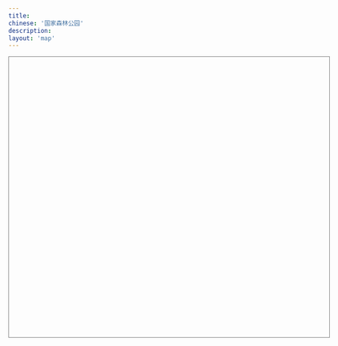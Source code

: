 ```yaml
---
title:
chinese: '国家森林公园'
description:
layout: 'map'
---
```

<script type="text/javascript" src="http://api.map.baidu.com/api?v=1.3"></script>
<div style="width:640px;height:560px;border:1px solid gray" id="container"></div>
<script type="text/javascript">
var map = new BMap.Map("container");
//map.centerAndZoom(new BMap.Point(116.404, 39.915), 7);
map.addControl(new BMap.NavigationControl());
map.addControl(new BMap.MapTypeControl({mapTypes: [BMAP_NORMAL_MAP,BMAP_HYBRID_MAP]}));
/*
// 创建地址解析器实例
var myGeo = new BMap.Geocoder();
// 将地址解析结果显示在地图上,并调整地图视野
parks=["上方山国家森林公园", "蟒山国家森林公园", "云蒙山国家森林公园", "小龙门国家森林公园", "鹫峰国家森林公园", "大兴古桑国家森林公园", "大杨山国家森林公园", "霞云岭国家森林公园", "黄松峪国家森林公园", "北宫国家森林公园", "八达岭国家森林公园", "崎峰山国家森林公园", "天门山国家森林公园", "喇叭沟门国家森林公园", "九龙山国家森林公园", "海滨国家森林公园", "塞罕坝国家森林公园", "磬棰峰国家森林公园", "翔云岛国家森林公园", "石佛国家森林公园", "清东陵国家森林公园", "辽河源国家森林公园", "山海关国家森林公园", "五岳寨国家森林公园", "白草洼国家森林公园", "天生桥国家森林公园", "黄羊山国家森林公园", "茅荆坝国家森林公园", "响堂山国家森林公园", "野三坡国家森林公园", "六里坪国家森林公园", "古北岳国家森林公园", "白石山国家森林公园", "武安国家森林公园", "易州国家森林公园", "前南峪国家森林公园", "驼梁山国家森林公园", "木兰围场国家森林公园", "蝎子沟国家森林公园", "仙台山国家森林公园", "丰宁国家森林公园", "黑龙山国家森林公园", "五台山国家森林公园", "天龙山国家森林公园", "关帝山国家森林公园", "管涔山国家森林公园", "恒山国家森林公园", "云岗国家森林公园", "龙泉国家森林公园", "禹王洞国家森林公园", "赵杲观国家森林公园", "方山国家森林公园", "交城山国家森林公园", "太岳山国家森林公园", "五老峰国家森林公园", "老顶山国家森林公园", "乌金山国家森林公园", "中条山国家森林公园", "黄崖洞国家森林公园", "太行峡谷国家森林公园", "红山国家森林公园", "察尔森国家森林公园", "黑大门国家森林公园", "海拉尔国家森林公园", "乌拉山国家森林公园", "乌素图国家森林公园", "马鞍山国家森林公园", "二龙什台国家森林公园", "兴隆国家森林公园", "黄岗梁国家森林公园", "贺兰山国家森林公园", "好森沟国家森林公园", "额济纳胡杨国家森林公园", "旺业甸国家森林公园", "桦木沟国家森林公园", "五当召国家森林公园", "红花尔基樟子松国家森林公园", "喇嘛山国家森林公园", "滦河源国家森林公园", "河套国家森林公园", "宝格达乌拉国家森林公园", "莫尔道嘎国家森林公园", "阿尔山国家森林公园", "达尔滨湖国家森林公园", "伊克萨玛国家森林公园", "乌尔旗汉国家森林公园", "兴安国家森林公园", "绰源国家森林公园", "阿里河国家森林公园", "旅顺口国家森林公园", "海棠山国家森林公园", "大孤山国家森林公园", "首山国家森林公园", "凤凰山国家森林公园", "桓仁国家森林公园", "本溪国家森林公园", "陨石山国家森林公园", "盖州国家森林公园", "元帅林国家森林公园", "仙人洞国家森林公园", "大连大赫山国家森林公园", "长山群岛国家海岛森林公园", "普兰店国家森林公园", "大黑山国家森林公园", "沈阳国家森林公园", "金龙寺国家森林公园", "本溪环城国家森林公园", "冰砬山国家森林公园", "猴石国家森林公园", "千山仙人台国家森林公园", "清原红河谷国家森林公园", "大连天门山国家森林公园", "三块石国家森林公园", "章古台沙地国家森林公园", "大连银石滩国家森林公园", "大连西郊国家森林公园", "医巫闾山国家森林公园", "和睦国家森林公园", "净月潭国家森林公园", "五女峰国家森林公园", "龙湾群国家森林公园", "白鸡峰国家森林公园", "帽儿山国家森林公园", "半拉山国家森林公园", "三仙夹国家森林公园", "大安国家森林公园", "长白国家森林公园", "临江国家森林公园", "拉法山国家森林公园", "图们江国家森林公园", "朱雀山国家森林公园", "图们江源国家森林公园", "延边仙峰国家森林公园", "官马莲花山国家森林公园", "肇大鸡山国家森林公园", "寒葱顶国家森林公园", "满天星国家森林公园", "吊水壶国家森林公园", "通化石湖国家森林公园", "江源国家森林公园", "鸡冠山国家森林公园", "露水河国家森林公园", "红石国家森林公园", "泉阳泉国家森林公园", "白石山国家森林公园", "松江河国家森林公园", "三岔子国家森林公园", "临江瀑布群国家森林公园", "湾沟国家森林公园", "牡丹峰国家森林公园", "火山口国家森林公园", "大亮子河国家森林公园", "乌龙国家森林公园", "哈尔滨国家森林公园", "街津山国家森林公园", "齐齐哈尔国家森林公园", "北极村国家森林公园", "长寿国家森林公园", "大庆国家森林公园", "一面坡国家森林公园", "龙凤国家森林公园", "金泉国家森林公园", "乌苏里江国家森林公园", "驿马山国家森林公园", "三道关国家森林公园", "绥芬河国家森林公园", "五顶山国家森林公园", "茅兰沟国家森林公园", "龙江三峡国家森林公园", "鹤岗国家森林公园", "丹清河国家森林公园", "石龙山国家森林公园", "勃利国家森林公园", "望龙山国家森林公园", "胜山要塞国家森林公园", "五大连池国家森林公园", "完达山国家森林公园", "横头山国家森林公园", "仙翁山国家森林公园", "呼兰国家森林公园", "威虎山国家森林公园", "五营国家森林公园", "亚布力国家森林公园", "桃山国家森林公园", "日月峡国家森林公园", "八里湾国家森林公园", "梅花山国家森林公园", "凤凰山国家森林公园", "兴隆国家森林公园", "雪乡国家森林公园", "青山国家森林公园", "大沾河国家森林公园", "廻龙湾国家森林公园", "溪水国家森林公园", "方正龙山国家森林公园", "镜泊湖国家森林公园", "金山国家森林公园", "佛手山国家森林公园", "小兴安岭石林国家森林公园", "六峰山国家森林公园", "珍宝岛国家森林公园", "伊春兴安国家森林公园", "红松林国家森林公园", "七星峰国家森林公园", "呼中国家森林公园", "加格达奇国家森林公园", "佘山国家森林公园", "东平国家森林公园", "上海海湾国家森林公园", "上海共青国家森林公园", "虞山国家森林公园", "上方山国家森林公园", "徐州环城国家森林公园", "宜兴国家森林公园", "惠山国家森林公园", "东吴国家森林公园", "云台山国家森林公园", "盱眙第一山国家森林公园", "南山国家森林公园", "宝华山国家森林公园", "西山国家森林公园", "南京紫金山国家森林公园", "铁山寺国家森林公园", "大阳山国家森林公园", "南京栖霞山国家森林公园", "游子山国家森林公园", "千岛湖国家森林公园", "大奇山国家森林公园", "兰亭国家森林公园", "午潮山国家森林公园", "富春江国家森林公园", "竹乡国家森林公园", "天童国家森林公园", "雁荡山国家森林公园", "溪口国家森林公园", "九龙山国家森林公园", "双龙洞国家森林公园", "华顶国家森林公园", "青山湖国家森林公园", "玉苍山国家森林公园", "钱江源国家森林公园", "紫微山国家森林公园", "铜铃山国家森林公园", "花岩国家森林公园", "龙湾潭国家森林公园", "遂昌国家森林公园", "五泄国家森林公园", "双峰国家森林公园", "石门洞国家森林公园", "四明山国家森林公园", "仙霞国家森林公园", "大溪国家森林公园", "松阳卯山国家森林公园", "牛头山国家森林公园", "三衢国家森林公园", "径山 (山沟沟) 国家森林公园", "南山湖国家森林公园", "大竹海国家森林公园", "仙居国家森林公园", "桐庐瑶琳国家森林公园", "诸暨香榧国家森林公园", "杭州半山国家森林公园", "庆元国家森林公园", "杭州西山国家森林公园", "黄山国家森林公园", "琅琊山国家森林公园", "天柱山国家森林公园", "九华山国家森林公园", "皇藏峪国家森林公园", "徽州国家森林公园", "大龙山国家森林公园", "紫蓬山国家森林公园", "皇甫山国家森林公园", "天堂寨国家森林公园", "鸡笼山国家森林公园", "冶父山国家森林公园", "太湖山国家森林公园", "神山国家森林公园", "妙道山国家森林公园", "天井山国家森林公园", "舜耕山国家森林公园", "浮山国家森林公园", "石莲洞国家森林公园", "齐云山国家森林公园", "韭山国家森林公园", "横山国家森林公园", "敬亭山国家森林公园", "八公山国家森林公园", "万佛山国家森林公园", "青龙湾国家森林公园", "水西国家森林公园", "上窑国家森林公园", "马仁山国家森林公园", "福州国家森林公园", "天柱山国家森林公园", "平坛海岛国家森林公园", "华安国家森林公园", "猫儿山国家森林公园", "龙岩国家森林公园", "旗山国家森林公园", "三元国家森林公园", "灵石山国家森林公园", "东山国家森林公园", "将乐天阶山国家森林公园", "德化石牛山国家森林公园", "厦门莲花国家森林公园", "三明仙人谷国家森林公园", "上杭国家森林公园", "武夷山国家森林公园", "乌山国家森林公园", "漳平天台国家森林公园", "王寿山国家森林公园", "九龙谷国家森林公园", "支提山国家森林公园", "天星山国家森林公园", "闽江源国家森林公园", "九龙竹海国家森林公园", "董奉山国家森林公园", "匡山国家森林公园", "龙湖山国家森林公园", "南靖土楼国家森林公园", "三爪仑国家森林公园", "庐山山南国家森林公园", "梅岭国家森林公园", "三百山国家森林公园", "马祖山国家森林公园", "鄱阳湖口国家森林公园", "灵岩洞国家森林公园", "明月山国家森林公园", "翠微峰国家森林公园", "天柱峰国家森林公园", "泰和国家森林公园", "鹅湖山国家森林公园", "龟峰国家森林公园", "上清国家森林公园", "梅关国家森林公园", "永丰国家森林公园", "阁皂山国家森林公园", "三叠泉国家森林公园", "武功山国家森林公园", "铜钹山国家森林公园", "阳岭国家森林公园", "天花井国家森林公园", "五指峰国家森林公园", "柘林湖国家森林公园", "陡水湖国家森林公园", "万安国家森林公园", "三湾国家森林公园", "安源国家森林公园", "九连山国家森林公园", "岩泉国家森林公园", "云碧峰国家森林公园", "景德镇国家森林公园", "瑶里国家森林公园", "峰山国家森林公园", "清凉山国家森林公园", "九岭山国家森林公园", "岑山国家森林公园", "五府山国家森林公园", "军峰山国家森林公园", "碧湖潭国家森林公园", "怀玉山国家森林公园", "毓秀山国家森林公园", "圣水堂国家森林公园", "鄱阳莲花山国家森林公园", "崂山国家森林公园", "抱犊崮国家森林公园", "黄河口国家森林公园", "昆嵛山国家森林公园", "罗山国家森林公园", "长岛国家森林公园", "沂山国家森林公园", "尼山国家森林公园", "泰山国家森林公园", "徂徕山国家森林公园", "日照海滨国家森林公园", "鹤伴山国家森林公园", "孟良崮国家森林公园", "柳埠国家森林公园", "刘公岛国家森林公园", "槎山国家森林公园", "药乡国家森林公园", "原山国家森林公园", "灵山湾国家森林公园", "双岛国家森林公园", "蒙山国家森林公园", "腊山国家森林公园", "仰天山国家森林公园", "伟德山国家森林公园", "珠山国家森林公园", "岠嵎山国家森林公园", "牛山国家森林公园", "鲁山国家森林公园", "五莲山国家森林公园", "莱芜华山国家森林公园", "艾山国家森林公园", "龙口南山国家森林公园", "新泰莲花山国家森林公园", "招虎山国家森林公园", "牙山国家森林公园", "寿阳山国家森林公园", "东阿黄河国家森林公园", "峨庄古村落国家森林公园", "嵩山国家森林公园", "寺山国家森林公园", "汝州国家森林公园", "石漫滩国家森林公园", "薄山国家森林公园", "开封国家森林公园", "亚武山国家森林公园", "花果山国家森林公园", "云台山国家森林公园", "白云山国家森林公园", "龙峪湾国家森林公园", "五龙洞国家森林公园", "南湾国家森林公园", "甘山国家森林公园", "淮河源国家森林公园", "神灵寨国家森林公园", "铜山湖国家森林公园", "黄河故道国家森林公园", "郁山国家森林公园", "金兰山国家森林公园", "玉皇山国家森林公园", "嵖岈山国家森林公园", "天池山国家森林公园", "始祖山国家森林公园", "黄柏山国家森林公园", "燕子山国家森林公园", "棠溪源国家森林公园", "大鸿寨国家森林公园", "九峰国家森林公园", "鹿门寺国家森林公园", "玉泉寺国家森林公园", "大老岭国家森林公园", "神农架国家森林公园", "龙门河国家森林公园", "薤山国家森林公园", "大口国家森林公园", "清江国家森林公园", "大别山国家森林公园", "柴埠溪国家森林公园", "潜山国家森林公园", "八岭山国家森林公园", "洈水国家森林公园", "太子山国家森林公园", "三角山国家森林公园", "中华山国家森林公园", "红安天台山国家森林公园", "坪坝营国家森林公园", "吴家山国家森林公园", "双峰山国家森林公园", "千佛洞国家森林公园", "大洪山国家森林公园", "虎爪山国家森林公园", "五脑山国家森林公园", "沧浪山国家森林公园", "安陆古银杏国家森林公园", "牛头山国家森林公园", "诗经源国家森林公园", "九女峰国家森林公园", "偏头山国家森林公园", "张家界国家森林公园", "神农谷国家森林公园", "莽山国家森林公园", "大围山国家森林公园", "云山国家森林公园", "九疑山国家森林公园", "阳明山国家森林公园", "南华山国家森林公园", "黄山头国家森林公园", "桃花源国家森林公园", "天门山国家森林公园", "天际岭国家森林公园", "天鹅山国家森林公园", "舜皇山国家森林公园", "东台山国家森林公园", "夹山寺国家森林公园", "不二门国家森林公园", "河洑国家森林公园", "岣嵝峰国家森林公园", "大云山国家森林公园", "花岩溪国家森林公园", "大熊山国家森林公园", "中坡国家森林公园", "云阳国家森林公园", "金洞国家森林公园", "幕阜山国家森林公园", "百里龙山国家森林公园", "千家峒国家森林公园", "两江峡谷国家森林公园", "雪峰山国家森林公园", "五尖山国家森林公园", "桃花江国家森林公园", "蓝山国家森林公园", "月岩国家森林公园", "峰峦溪国家森林公园", "柘溪国家森林公园", "天堂山国家森林公园", "凤凰山国家森林公园", "九龙江国家森林公园", "嵩云山国家森林公园", "天泉山国家森林公园", "西瑶绿谷国家森林公园", "青洋湖国家森林公园", "熊峰山国家森林公园", "溪国家森林公园", "福音山国家森林公园", "坐龙峡国家森林公园", "长沙黑麋峰国家森林公园", "梧桐山国家森林公园", "小坑国家森林公园", "南澳海岛国家森林公园", "南岭国家森林公园", "新丰江国家森林公园", "韶关国家森林公园", "东海岛国家森林公园", "流溪河国家森林公园", "南昆山国家森林公园", "西樵山国家森林公园", "石门国家森林公园", "圭峰山国家森林公园", "英德国家森林公园", "广宁竹海国家森林公园", "北峰山国家森林公园", "大王山国家森林公园", "神光山国家森林公园", "观音山国家森林公园", "梁化国家森林公园", "三岭山国家森林公园", "雁鸣湖国家森林公园", "天井山国家森林公园", "大北山国家森林公园", "镇山国家森林公园", "南台山国家森林公园", "桂林国家森林公园", "良凤江国家森林公园", "三门江国家森林公园", "龙潭国家森林公园", "大桂山国家森林公园", "元宝山国家森林公园", "八角寨国家森林公园", "十万大山国家森林公园", "龙胜温泉国家森林公园", "姑婆山国家森林公园", "大瑶山国家森林公园", "黄猄洞天坑国家森林公园", "飞龙湖国家森林公园", "太平狮山国家森林公园", "大容山国家森林公园", "阳朔国家森林公园", "九龙瀑布群国家森林公园", "平天山国家森林公园", "红茶沟国家森林公园", "龙滩大峡谷国家森林公园", "尖峰岭国家森林公园", "蓝洋温泉国家森林公园", "吊罗山国家森林公园", "海口火山国家森林公园", "七仙岭温泉国家森林公园", "黎母山国家森林公园", "海上国家森林公园", "霸王岭国家森林公园", "双桂山国家森林公园", "小三峡国家森林公园", "金佛山国家森林公园", "黄水国家森林公园", "仙女山国家森林公园", "茂云山国家森林公园", "武陵山国家森林公园", "青龙湖国家森林公园", "黔江国家森林公园", "梁平东山国家森林公园", "桥口坝国家森林公园", "铁峰山国家森林公园", "红池坝国家森林公园", "雪宝山国家森林公园", "玉龙山国家森林公园", "黑山国家森林公园", "歌乐山国家森林公园", "茶山竹海国家森林公园", "九重山国家森林公园", "大园洞国家森林公园", "重庆南山国家森林公园", "观音峡国家森林公园", "天池山国家森林公园", "酉阳桃花源国家森林公园", "巴尔盖国家森林公园", "都江堰国家森林公园", "剑门关国家森林公园", "瓦屋山国家森林公园", "高山国家森林公园", "西岭国家森林公园", "二滩国家森林公园", "海螺沟国家森林公园", "七曲山国家森林公园", "九寨国家森林公园", "天台山国家森林公园", "福宝国家森林公园", "黑竹沟国家森林公园", "夹金山国家森林公园", "龙苍沟国家森林公园", "美女峰国家森林公园", "白水河国家森林公园", "华蓥山国家森林公园", "五峰山国家森林公园", "千佛山国家森林公园", "措普国家森林公园", "米仓山国家森林公园", "二郎山国家森林公园", "天曌山国家森林公园", "镇龙山国家森林公园", "雅克夏国家森林公园", "天马山国家森林公园", "空山国家森林公园", "云湖国家森林公园", "铁山国家森林公园", "荷花海国家森林公园", "凌云山国家森林公园", "百里杜鹃国家森林公园", "竹海国家森林公园", "九龙山国家森林公园", "凤凰山国家森林公园", "长坡岭国家森林公园", "尧人山国家森林公园", "燕子岩国家森林公园", "玉舍国家森林公园", "雷公山国家森林公园", "习水国家森林公园", "黎平国家森林公园", "朱家山国家森林公园", "紫林山国家森林公园", "潕阳湖国家森林公园", "赫章夜郎国家森林公园", "仙鹤坪国家森林公园", "青云湖国家森林公园", "毕节国家森林公园", "大板水国家森林公园", "龙架山国家森林公园", "九道水国家森林公园", "台江国家森林公园", "巍宝山国家森林公园", "天星国家森林公园", "清华洞国家森林公园", "东山国家森林公园", "来凤山国家森林公园", "花鱼洞国家森林公园", "磨盘山国家森林公园", "龙泉国家森林公园", "太阳河国家森林公园", "金殿国家森林公园", "章凤国家森林公园", "十八连山国家森林公园", "鲁布格国家森林公园", "珠江源国家森林公园", "五峰山国家森林公园", "钟灵山国家森林公园", "棋盘山国家森林公园", "灵宝山国家森林公园", "小白龙国家森林公园", "五老山国家森林公园", "铜锣坝国家森林公园", "紫金山国家森林公园", "飞来寺国家森林公园", "圭山国家森林公园", "新生桥国家森林公园", "西双版纳国家森林公园", "宝台山国家森林公园", "巴松湖国家森林公园", "色季拉国家森林公园", "玛旁雍错国家森林公园", "班公湖国家森林公园", "然乌湖国家森林公园", "热振国家森林公园", "姐德秀国家森林公园", "尼木国家森林公园", "比日神山国家森林公园", "太白山国家森林公园", "延安国家森林公园", "楼观台国家森林公园", "终南山国家森林公园", "天台山国家森林公园", "天华山国家森林公园", "朱雀国家森林公园", "南宫山国家森林公园", "王顺山国家森林公园", "五龙洞国家森林公园", "骊山国家森林公园", "汉中天台国家森林公园", "金丝大峡谷国家森林公园", "通天河国家森林公园", "黎坪国家森林公园", "木王国家森林公园", "榆林沙漠国家森林公园", "劳山国家森林公园", "太平国家森林公园", "鬼谷岭国家森林公园", "玉华宫国家森林公园", "千家坪国家森林公园", "蟒头山国家森林公园", "上坝河国家森林公园", "黑河国家森林公园", "洪庆山国家森林公园", "牛背梁国家森林公园", "天竺山国家森林公园", "紫柏山国家森林公园", "少华山国家森林公园", "石门山国家森林公园", "黄陵国家森林公园", "吐鲁沟国家森林公园", "石佛沟国家森林公园", "松鸣岩国家森林公园", "云崖寺国家森林公园", "徐家山国家森林公园", "贵清山国家森林公园", "麦积国家森林公园", "鸡峰山国家森林公园", "渭河源国家森林公园", "天祝三峡国家森林公园", "冶力关国家森林公园", "沙滩国家森林公园", "官鹅沟国家森林公园", "大峪国家森林公园", "腊子口国家森林公园", "文县天池国家森林公园", "莲花山国家森林公园", "寿鹿山国家森林公园", "周祖陵国家森林公园", "小陇山国家森林公园", "大峡沟国家森林公园", "坎布拉国家森林公园", "北山国家森林公园", "大通国家森林公园", "群加国家森林公园", "仙米国家森林公园", "麦秀国家森林公园", "哈里哈图国家森林公园", "苏峪口国家森林公园", "六盘山国家森林公园", "花马寺国家森林公园", "火石寨国家森林公园", "照壁山国家森林公园", "天池国家森林公园", "那拉提国家森林公园", "巩乃斯国家森林公园", "贾登峪国家森林公园", "白哈巴国家森林公园", "唐布拉国家森林公园", "奇台南山国家森林公园", "科桑溶洞国家森林公园", "金湖杨国家森林公园", "巩留恰西国家森林公园", "哈密天山国家森林公园", "哈日图热格国家森林公园", "乌苏佛山国家森林公园", "哈巴河白桦国家森林公园", "阿尔泰山温泉国家森林公园", "夏塔古道国家森林公园", "塔西河国家森林公园", "巴楚胡杨林国家森林公园"]
parks.forEach(function(element, index, array) {
    myGeo.getPoint(element, function(point){
      if (point) {
        console.log('{"park":"'+element+'", "lng":'+point.lng+', "lat":'+point.lat+'}');
      }else{
        console.log('{"park":"'+element+'"}');
      }
    });
});
*/
parks=[{"park":"蟒山国家森林公园", "lng":116.283574, "lat":40.261715},
       {"park":"上方山国家森林公园", "lng":115.829645, "lat":39.671165},
       {"park":"云蒙山国家森林公园", "lng":116.687635, "lat":40.560367},
       {"park":"小龙门国家森林公园", "lng":115.447964, "lat":39.972426},
       {"park":"鹫峰国家森林公园", "lng":116.109486, "lat":40.072872},
       {"park":"黄松峪国家森林公园", "lng":117.268909, "lat":40.239362},
       {"park":"大杨山国家森林公园", "lng":116.429512, "lat":40.318453},
       {"park":"大兴古桑国家森林公园", "lng":116.550979, "lat":39.641927},
       {"park":"霞云岭国家森林公园", "lng":115.753906, "lat":39.734925},
       {"park":"崎峰山国家森林公园", "lng":116.57742, "lat":40.638049},
       {"park":"八达岭国家森林公园", "lng":116.027183, "lat":40.353711},
       {"park":"北宫国家森林公园", "lng":116.128294, "lat":39.874047},
       {"park":"海滨国家森林公园", "lng":119.630254, "lat":35.54255},
       {"park":"天门山国家森林公园", "lng":122.909986, "lat":40.174627},
       {"park":"喇叭沟门国家森林公园", "lng":116.628455, "lat":40.908617},
       {"park":"九龙山国家森林公园", "lng":117.519881, "lat":40.146656},
       {"park":"五岳寨国家森林公园", "lng":113.870522, "lat":38.723976},
       {"park":"白草洼国家森林公园", "lng":117.600362, "lat":40.843467},
       {"park":"辽河源国家森林公园", "lng":118.43735, "lat":41.301453},
       {"park":"黄羊山国家森林公园", "lng":115.172358, "lat":40.409008},
       {"park":"六里坪国家森林公园", "lng":117.587621, "lat":40.343507},
       {"park":"五台山国家森林公园", "lng":113.593244, "lat":39.000383},
       {"park":"恒山国家森林公园", "lng":113.709196, "lat":39.69306},
       {"park":"龙泉国家森林公园", "lng":113.42604, "lat":36.998973},
       {"park":"方山国家森林公园", "lng":113.270063, "lat":38.012279},
       {"park":"交城山国家森林公园", "lng":112.103783, "lat":37.548435},
       {"park":"禹王洞国家森林公园", "lng":112.819752, "lat":38.314611},
       {"park":"乌金山国家森林公园", "lng":112.780823, "lat":37.884733},
       {"park":"中条山国家森林公园", "lng":111.39708, "lat":35.625096},
       {"park":"老顶山国家森林公园", "lng":113.168758, "lat":36.19684},
       {"park":"太行峡谷国家森林公园", "lng":113.452699, "lat":35.912295},
       {"park":"海拉尔国家森林公园", "lng":119.72143, "lat":49.202233},
       {"park":"乌素图国家森林公园", "lng":111.586321, "lat":40.856231},
       {"park":"兴隆国家森林公园", "lng":128.556073, "lat":46.271339},
       {"park":"马鞍山国家森林公园", "lng":118.800668, "lat":41.873843},
       {"park":"桦木沟国家森林公园", "lng":117.406465, "lat":42.651511},
       {"park":"莫尔道嘎国家森林公园", "lng":120.680136, "lat":51.337316},
       {"park":"兴安国家森林公园", "lng":122.503944, "lat":50.647371},
       {"park":"大孤山国家森林公园", "lng":123.606905, "lat":39.90697},
       {"park":"沈阳国家森林公园", "lng":123.728248, "lat":42.054787},
       {"park":"凤凰山国家森林公园", "lng":120.484948, "lat":41.556159},
       {"park":"大黑山国家森林公园", "lng":120.51384, "lat":42.02048},
       {"park":"冰砬山国家森林公园", "lng":125.074725, "lat":42.570371},
       {"park":"猴石国家森林公园", "lng":124.510516, "lat":41.681257},
       {"park":"千山仙人台国家森林公园", "lng":123.153043, "lat":41.029216},
       {"park":"大连天门山国家森林公园", "lng":122.909986, "lat":40.174627},
       {"park":"大连银石滩国家森林公园", "lng":123.019888, "lat":39.896779},
       {"park":"三块石国家森林公园", "lng":124.39067, "lat":41.668703},
       {"park":"大连西郊国家森林公园", "lng":121.517368, "lat":38.937935},
       {"park":"龙湾群国家森林公园", "lng":126.399265, "lat":42.348908},
       {"park":"和睦国家森林公园", "lng":124.688558, "lat":41.746337},
       {"park":"净月潭国家森林公园", "lng":125.464538, "lat":43.804136},
       {"park":"帽儿山国家森林公园", "lng":129.483164, "lat":42.849605},
       {"park":"五女峰国家森林公园", "lng":126.136292, "lat":41.276276},
       {"park":"朱雀山国家森林公园", "lng":126.690823, "lat":43.783409},
       {"park":"满天星国家森林公园", "lng":129.648698, "lat":43.193901},
       {"park":"吊水壶国家森林公园", "lng":125.878152, "lat":43.355612},
       {"park":"红石国家森林公园", "lng":127.143407, "lat":42.840472},
       {"park":"鸡冠山国家森林公园", "lng":125.51723, "lat":42.197905},
       {"park":"牡丹峰国家森林公园", "lng":129.738958, "lat":44.496963},
       {"park":"火山口国家森林公园", "lng":128.737731, "lat":44.090008},
       {"park":"街津山国家森林公园", "lng":132.860101, "lat":47.937207},
       {"park":"长寿国家森林公园", "lng":127.229501, "lat":45.63634},
       {"park":"金泉国家森林公园", "lng":127.367373, "lat":45.292895},
       {"park":"驿马山国家森林公园", "lng":127.243828, "lat":46.121977},
       {"park":"龙凤国家森林公园", "lng":127.592801, "lat":44.744352},
       {"park":"绥芬河国家森林公园", "lng":130.996063, "lat":44.389312},
       {"park":"龙江三峡国家森林公园", "lng":130.889063, "lat":47.917484},
       {"park":"丹清河国家森林公园", "lng":129.260915, "lat":46.561138},
       {"park":"胜山要塞国家森林公园", "lng":127.742382, "lat":49.53563},
       {"park":"日月峡国家森林公园", "lng":128.374091, "lat":47.182314},
       {"park":"五营国家森林公园", "lng":129.203895, "lat":48.238975},
       {"park":"梅花山国家森林公园", "lng":129.003656, "lat":47.756369},
       {"park":"兴隆国家森林公园", "lng":128.556073, "lat":46.271339},
       {"park":"凤凰山国家森林公园", "lng":120.484948, "lat":41.556159},
       {"park":"廻龙湾国家森林公园", "lng":129.222392, "lat":47.616},
       {"park":"青山国家森林公园", "lng":131.201801, "lat":46.506549},
       {"park":"溪水国家森林公园", "lng":129.014039, "lat":47.910557},
       {"park":"佛手山国家森林公园", "lng":129.279802, "lat":44.719424},
       {"park":"佘山国家森林公园", "lng":121.198509, "lat":31.10079},
       {"park":"伊春兴安国家森林公园", "lng":122.503944, "lat":50.647371},
       {"park":"上海共青国家森林公园", "lng":121.553696, "lat":31.32091},
       {"park":"虞山国家森林公园", "lng":120.734121, "lat":31.674576},
       {"park":"上方山国家森林公园", "lng":115.829645, "lat":39.671165},
       {"park":"上海海湾国家森林公园", "lng":121.685031, "lat":30.872251},
       {"park":"东平国家森林公园", "lng":121.487522, "lat":31.682135},
       {"park":"云台山国家森林公园", "lng":119.383589, "lat":34.746072},
       {"park":"南山国家森林公园", "lng":119.457369, "lat":32.181534},
       {"park":"惠山国家森林公园", "lng":120.248097, "lat":31.583921},
       {"park":"宜兴国家森林公园", "lng":119.735589, "lat":31.2561},
       {"park":"东吴国家森林公园", "lng":120.442151, "lat":31.271658},
       {"park":"盱眙第一山国家森林公园", "lng":118.509231, "lat":33.01392},
       {"park":"宝华山国家森林公园", "lng":119.099904, "lat":32.146298},
       {"park":"铁山寺国家森林公园", "lng":118.485946, "lat":32.74511},
       {"park":"千岛湖国家森林公园", "lng":119.216631, "lat":29.562095},
       {"park":"大阳山国家森林公园", "lng":116.429512, "lat":40.318453},
       {"park":"兰亭国家森林公园", "lng":120.519343, "lat":29.920964},
       {"park":"大奇山国家森林公园", "lng":119.727538, "lat":29.77501},
       {"park":"富春江国家森林公园", "lng":119.513217, "lat":29.548145},
       {"park":"雁荡山国家森林公园", "lng":121.109786, "lat":28.373433},
       {"park":"九龙山国家森林公园", "lng":117.519881, "lat":40.146656},
       {"park":"华顶国家森林公园", "lng":121.090121, "lat":29.258589},
       {"park":"钱江源国家森林公园", "lng":118.358499, "lat":29.408803},
       {"park":"玉苍山国家森林公园", "lng":120.296397, "lat":27.518372},
       {"park":"不二门国家森林公园", "lng":119.846973, "lat":27.818692},
       {"park":"花岩国家森林公园", "lng":120.341173, "lat":27.830811},
       {"park":"龙湾潭国家森林公园", "lng":120.881715, "lat":28.344158},
       {"park":"石门洞国家森林公园", "lng":120.123926, "lat":28.282481},
       {"park":"牛头山国家森林公园", "lng":119.526509, "lat":28.67798},
       {"park":"松阳卯山国家森林公园", "lng":119.463641, "lat":28.545233},
       {"park":"杭州半山国家森林公园", "lng":120.197513, "lat":30.361373},
       {"park":"琅琊山国家森林公园", "lng":118.301765, "lat":32.294748},
       {"park":"天柱山国家森林公园", "lng":117.846337, "lat":24.618691},
       {"park":"皇藏峪国家森林公园", "lng":117.059493, "lat":34.029732},
       {"park":"紫蓬山国家森林公园", "lng":117.025303, "lat":31.732853},
       {"park":"皇甫山国家森林公园", "lng":118.026966, "lat":32.340097},
       {"park":"大龙山国家森林公园", "lng":119.765292, "lat":31.257002},
       {"park":"黄山国家森林公园", "lng":118.314289, "lat":30.159577},
       {"park":"冶父山国家森林公园", "lng":117.361455, "lat":31.3039},
       {"park":"鸡笼山国家森林公园", "lng":118.213106, "lat":31.798766},
       {"park":"太湖山国家森林公园", "lng":118.056951, "lat":31.523275},
       {"park":"天井山国家森林公园", "lng":117.623072, "lat":31.24093},
       {"park":"韭山国家森林公园", "lng":117.5706, "lat":32.658976},
       {"park":"石莲洞国家森林公园", "lng":116.104711, "lat":30.135961},
       {"park":"横山国家森林公园", "lng":119.406048, "lat":30.906348},
       {"park":"齐云山国家森林公园", "lng":110.639871, "lat":26.654416},
       {"park":"敬亭山国家森林公园", "lng":118.739859, "lat":30.986677},
       {"park":"福州国家森林公园", "lng":119.30643, "lat":26.156775},
       {"park":"天柱山国家森林公园", "lng":117.846337, "lat":24.618691},
       {"park":"旗山国家森林公园", "lng":119.129862, "lat":25.973069},
       {"park":"三元国家森林公园", "lng":117.472948, "lat":26.174759},
       {"park":"灵石山国家森林公园", "lng":119.230105, "lat":25.67942},
       {"park":"厦门莲花国家森林公园", "lng":117.973197, "lat":24.75883},
       {"park":"东山国家森林公园", "lng":100.492609, "lat":25.418254},
       {"park":"三明仙人谷国家森林公园", "lng":117.649375, "lat":26.254982},
       {"park":"董奉山国家森林公园", "lng":119.551334, "lat":25.894612},
       {"park":"梅岭国家森林公园", "lng":115.745526, "lat":28.73774},
       {"park":"庐山山南国家森林公园", "lng":115.958335, "lat":29.440868},
       {"park":"明月山国家森林公园", "lng":114.268918, "lat":27.608272},
       {"park":"翠微峰国家森林公园", "lng":115.999514, "lat":26.519687},
       {"park":"泰和国家森林公园", "lng":114.613696, "lat":26.769429},
       {"park":"上清国家森林公园", "lng":117.054967, "lat":28.05263},
       {"park":"天花井国家森林公园", "lng":116.028503, "lat":29.656985},
       {"park":"阳岭国家森林公园", "lng":114.320086, "lat":25.663306},
       {"park":"安源国家森林公园", "lng":113.891749, "lat":27.608535},
       {"park":"万安国家森林公园", "lng":114.815326, "lat":26.447857},
       {"park":"景德镇国家森林公园", "lng":116.434955, "lat":39.858135},
       {"park":"三湾国家森林公园", "lng":113.97984, "lat":26.849843},
       {"park":"怀玉山国家森林公园", "lng":117.974522, "lat":28.857074},
       {"park":"岑山国家森林公园", "lng":117.618432, "lat":28.429289},
       {"park":"九连山国家森林公园", "lng":114.570126, "lat":24.629802},
       {"park":"抱犊崮国家森林公园", "lng":117.72265, "lat":34.989976},
       {"park":"黄河口国家森林公园", "lng":118.703253, "lat":37.790877},
       {"park":"昆嵛山国家森林公园", "lng":121.740906, "lat":37.292723},
       {"park":"长岛国家森林公园", "lng":120.750123, "lat":37.954066},
       {"park":"沂山国家森林公园", "lng":118.630436, "lat":36.229234},
       {"park":"罗山国家森林公园", "lng":120.483675, "lat":37.466866},
       {"park":"徂徕山国家森林公园", "lng":117.25333, "lat":36.051318},
       {"park":"日照海滨国家森林公园", "lng":119.630587, "lat":35.529136},
       {"park":"鹤伴山国家森林公园", "lng":117.737188, "lat":36.775131},
       {"park":"孟良崮国家森林公园", "lng":118.243636, "lat":35.577291},
       {"park":"柳埠国家森林公园", "lng":117.13771, "lat":36.456155},
       {"park":"泰山国家森林公园", "lng":117.096671, "lat":36.263171},
       {"park":"药乡国家森林公园", "lng":117.102764, "lat":36.3505},
       {"park":"原山国家森林公园", "lng":117.83564, "lat":36.48733},
       {"park":"蒙山国家森林公园", "lng":117.982036, "lat":35.566499},
       {"park":"仰天山国家森林公园", "lng":118.295735, "lat":36.468747},
       {"park":"岠嵎山国家森林公园", "lng":121.38932, "lat":36.873609},
       {"park":"腊山国家森林公园", "lng":116.181498, "lat":36.043854},
       {"park":"艾山国家森林公园", "lng":120.789143, "lat":37.412382},
       {"park":"鲁山国家森林公园", "lng":118.074522, "lat":36.282701},
       {"park":"龙口南山国家森林公园", "lng":119.457369, "lat":32.181534},
       {"park":"牙山国家森林公园", "lng":121.072525, "lat":37.237257},
       {"park":"新泰莲花山国家森林公园", "lng":117.696606, "lat":36.032104},
       {"park":"招虎山国家森林公园", "lng":121.233182, "lat":36.851361},
       {"park":"寺山国家森林公园", "lng":111.481066, "lat":33.295095},
       {"park":"白云山国家森林公园", "lng":110.639871, "lat":26.654416},
       {"park":"亚武山国家森林公园", "lng":110.440811, "lat":34.51599},
       {"park":"花果山国家森林公园", "lng":111.857547, "lat":34.354461},
       {"park":"云台山国家森林公园", "lng":119.383589, "lat":34.746072},
       {"park":"龙峪湾国家森林公园", "lng":111.76728, "lat":33.713681},
       {"park":"淮河源国家森林公园", "lng":113.384491, "lat":32.375103},
       {"park":"神灵寨国家森林公园", "lng":111.720312, "lat":34.297262},
       {"park":"黄河故道国家森林公园", "lng":115.624556, "lat":34.567819},
       {"park":"玉皇山国家森林公园", "lng":110.882167, "lat":33.75159},
       {"park":"天池山国家森林公园", "lng":111.859669, "lat":34.239859},
       {"park":"燕子山国家森林公园", "lng":111.068158, "lat":34.521375},
       {"park":"鹿门寺国家森林公园", "lng":112.274433, "lat":31.933267},
       {"park":"九峰国家森林公园", "lng":114.497819, "lat":30.514139},
       {"park":"柴埠溪国家森林公园", "lng":110.92414, "lat":30.221001},
       {"park":"薤山国家森林公园", "lng":111.398669, "lat":32.186411},
       {"park":"八岭山国家森林公园", "lng":112.089251, "lat":30.442062},
       {"park":"大别山国家森林公园", "lng":115.740901, "lat":31.103754},
       {"park":"三角山国家森林公园", "lng":115.576753, "lat":30.493856},
       {"park":"潜山国家森林公园", "lng":114.329233, "lat":29.824806},
       {"park":"红安天台山国家森林公园", "lng":118.509231, "lat":33.01392},
       {"park":"洈水国家森林公园", "lng":111.565749, "lat":29.977432},
       {"park":"坪坝营国家森林公园", "lng":108.990679, "lat":29.406039},
       {"park":"太子山国家森林公园", "lng":112.880832, "lat":30.926552},
       {"park":"吴家山国家森林公园", "lng":115.823429, "lat":31.085791},
       {"park":"中华山国家森林公园", "lng":113.95441, "lat":31.689899},
       {"park":"虎爪山国家森林公园", "lng":112.912322, "lat":31.080587},
       {"park":"双峰山国家森林公园", "lng":114.187245, "lat":31.170748},
       {"park":"牛头山国家森林公园", "lng":119.526509, "lat":28.67798},
       {"park":"安陆古银杏国家森林公园", "lng":113.355802, "lat":31.378021},
       {"park":"莽山国家森林公园", "lng":116.283574, "lat":40.261715},
       {"park":"云山国家森林公园", "lng":110.639871, "lat":26.654416},
       {"park":"神农谷国家森林公园", "lng":114.014077, "lat":26.50656},
       {"park":"张家界国家森林公园", "lng":110.487353, "lat":29.13392},
       {"park":"大围山国家森林公园", "lng":114.084176, "lat":28.429548},
       {"park":"桃花源国家森林公园", "lng":117.259412, "lat":40.182828},
       {"park":"阳明山国家森林公园", "lng":111.87399, "lat":26.01864},
       {"park":"天际岭国家森林公园", "lng":113.026683, "lat":28.108586},
       {"park":"南华山国家森林公园", "lng":109.60586, "lat":27.936402},
       {"park":"天门山国家森林公园", "lng":122.909986, "lat":40.174627},
       {"park":"黄山头国家森林公园", "lng":112.180711, "lat":29.679499},
       {"park":"河洑国家森林公园", "lng":111.603555, "lat":29.050502},
       {"park":"天鹅山国家森林公园", "lng":113.487018, "lat":25.956919},
       {"park":"舜皇山国家森林公园", "lng":111.073417, "lat":26.387311},
       {"park":"东台山国家森林公园", "lng":112.564088, "lat":27.727099},
       {"park":"岣嵝峰国家森林公园", "lng":112.620095, "lat":27.114148},
       {"park":"云阳国家森林公园", "lng":113.519764, "lat":26.803316},
       {"park":"花岩溪国家森林公园", "lng":111.553972, "lat":28.708576},
       {"park":"大熊山国家森林公园", "lng":111.328013, "lat":28.143085},
       {"park":"中坡国家森林公园", "lng":109.969842, "lat":27.571383},
       {"park":"凤凰山国家森林公园", "lng":120.484948, "lat":41.556159},
       {"park":"九龙江国家森林公园", "lng":113.780678, "lat":25.390474},
       {"park":"嵩云山国家森林公园", "lng":110.639871, "lat":26.654416},
       {"park":"梧桐山国家森林公园", "lng":114.241941, "lat":22.567613},
       {"park":"南澳海岛国家森林公园", "lng":117.018317, "lat":23.445462},
       {"park":"小坑国家森林公园", "lng":113.838467, "lat":24.712385},
       {"park":"新丰江国家森林公园", "lng":114.63901, "lat":23.77908},
       {"park":"南岭国家森林公园", "lng":113.575424, "lat":24.806283},
       {"park":"南昆山国家森林公园", "lng":113.860262, "lat":23.619011},
       {"park":"流溪河国家森林公园", "lng":113.791007, "lat":23.750919},
       {"park":"西樵山国家森林公园", "lng":112.980735, "lat":22.922809},
       {"park":"韶关国家森林公园", "lng":113.608194, "lat":24.786614},
       {"park":"北峰山国家森林公园", "lng":112.933181, "lat":22.241888},
       {"park":"圭峰山国家森林公园", "lng":113.039248, "lat":22.547833},
       {"park":"石门国家森林公园", "lng":113.769695, "lat":23.63161},
       {"park":"天井山国家森林公园", "lng":117.623072, "lat":31.24093},
       {"park":"三门江国家森林公园", "lng":109.500037, "lat":24.35253},
       {"park":"大北山国家森林公园", "lng":116.293531, "lat":40.859072},
       {"park":"良凤江国家森林公园", "lng":108.299732, "lat":22.729995},
       {"park":"桂林国家森林公园", "lng":110.267348, "lat":25.220888},
       {"park":"大桂山国家森林公园", "lng":111.711095, "lat":24.162953},
       {"park":"龙潭国家森林公园", "lng":110.036402, "lat":23.489156},
       {"park":"姑婆山国家森林公园", "lng":111.574707, "lat":24.59811},
       {"park":"十万大山国家森林公园", "lng":107.916526, "lat":21.913849},
       {"park":"太平狮山国家森林公园", "lng":110.743989, "lat":23.659704},
       {"park":"黄猄洞天坑国家森林公园", "lng":106.389841, "lat":24.856703},
       {"park":"九龙瀑布群国家森林公园", "lng":109.165731, "lat":23.046014},
       {"park":"平天山国家森林公园", "lng":109.475858, "lat":23.17611},
       {"park":"吊罗山国家森林公园", "lng":120.483675, "lat":37.466866},
       {"park":"尖峰岭国家森林公园", "lng":108.914021, "lat":18.731328},
       {"park":"七仙岭温泉国家森林公园", "lng":109.703182, "lat":18.707501},
       {"park":"双桂山国家森林公园", "lng":107.723866, "lat":29.888111},
       {"park":"仙女山国家森林公园", "lng":107.741082, "lat":29.460912},
       {"park":"茂云山国家森林公园", "lng":110.639871, "lat":26.654416},
       {"park":"青龙湖国家森林公园", "lng":106.174439, "lat":29.716067},
       {"park":"梁平东山国家森林公园", "lng":100.492609, "lat":25.418254},
       {"park":"桥口坝国家森林公园", "lng":106.549365, "lat":29.285378},
       {"park":"铁峰山国家森林公园", "lng":108.353892, "lat":30.928143},
       {"park":"红池坝国家森林公园", "lng":109.106331, "lat":31.51829},
       {"park":"重庆南山国家森林公园", "lng":119.457369, "lat":32.181534},
       {"park":"剑门关国家森林公园", "lng":105.592556, "lat":32.23043},
       {"park":"天台山国家森林公园", "lng":118.509231, "lat":33.01392},
       {"park":"夹金山国家森林公园", "lng":102.654048, "lat":30.965007},
       {"park":"米仓山国家森林公园", "lng":106.87209, "lat":32.720593},
       {"park":"镇龙山国家森林公园", "lng":107.484039, "lat":31.829564},
       {"park":"二郎山国家森林公园", "lng":102.455433, "lat":30.164789},
       {"park":"天马山国家森林公园", "lng":106.90767, "lat":31.997014},
       {"park":"空山国家森林公园", "lng":107.388095, "lat":32.483979},
       {"park":"凌云山国家森林公园", "lng":110.639871, "lat":26.654416},
       {"park":"九龙山国家森林公园", "lng":117.519881, "lat":40.146656},
       {"park":"长坡岭国家森林公园", "lng":106.671308, "lat":26.66069},
       {"park":"尧人山国家森林公园", "lng":107.961195, "lat":25.975345},
       {"park":"玉舍国家森林公园", "lng":104.816835, "lat":26.469845},
       {"park":"雷公山国家森林公园", "lng":108.15547, "lat":26.370447},
       {"park":"凤凰山国家森林公园", "lng":120.484948, "lat":41.556159},
       {"park":"燕子岩国家森林公园", "lng":105.750509, "lat":28.432251},
       {"park":"习水国家森林公园", "lng":106.217939, "lat":28.387043},
       {"park":"赫章夜郎国家森林公园", "lng":104.647498, "lat":27.083809},
       {"park":"大板水国家森林公园", "lng":106.820747, "lat":27.769756},
       {"park":"毕节国家森林公园", "lng":105.009624, "lat":27.221676},
       {"park":"东山国家森林公园", "lng":100.492609, "lat":25.418254},
       {"park":"花鱼洞国家森林公园", "lng":103.945731, "lat":22.675407},
       {"park":"来凤山国家森林公园", "lng":98.493919, "lat":25.021609},
       {"park":"龙泉国家森林公园", "lng":113.42604, "lat":36.998973},
       {"park":"磨盘山国家森林公园", "lng":116.129875, "lat":40.318765},
       {"park":"棋盘山国家森林公园", "lng":102.596097, "lat":25.051895},
       {"park":"五老山国家森林公园", "lng":100.195059, "lat":23.914011},
       {"park":"圭山国家森林公园", "lng":103.600089, "lat":24.636682},
       {"park":"新生桥国家森林公园", "lng":99.365809, "lat":26.47695},
       {"park":"太白山国家森林公园", "lng":107.90308, "lat":34.128158},
       {"park":"楼观台国家森林公园", "lng":108.334412, "lat":34.069439},
       {"park":"延安国家森林公园", "lng":109.498425, "lat":36.601769},
       {"park":"天台山国家森林公园", "lng":118.509231, "lat":33.01392},
       {"park":"终南山国家森林公园", "lng":108.978263, "lat":34.024784},
       {"park":"王顺山国家森林公园", "lng":109.479857, "lat":34.08178},
       {"park":"朱雀国家森林公园", "lng":108.579698, "lat":33.789931},
       {"park":"通天河国家森林公园", "lng":106.620271, "lat":34.175118},
       {"park":"骊山国家森林公园", "lng":109.222435, "lat":34.367849},
       {"park":"黎坪国家森林公园", "lng":106.612573, "lat":32.848279},
       {"park":"太平国家森林公园", "lng":108.666946, "lat":33.928307},
       {"park":"蟒头山国家森林公园", "lng":110.402941, "lat":36.006649},
       {"park":"上坝河国家森林公园", "lng":108.458873, "lat":33.367922},
       {"park":"黑河国家森林公园", "lng":108.02215, "lat":33.896362},
       {"park":"牛背梁国家森林公园", "lng":108.814124, "lat":33.842154},
       {"park":"天竺山国家森林公园", "lng":110.06223, "lat":33.399452},
       {"park":"木王国家森林公园", "lng":108.701836, "lat":33.335507},
       {"park":"紫柏山国家森林公园", "lng":106.785282, "lat":33.666499},
       {"park":"石门山国家森林公园", "lng":116.665381, "lat":40.494085},
       {"park":"吐鲁沟国家森林公园", "lng":102.721017, "lat":36.694046},
       {"park":"石佛沟国家森林公园", "lng":103.88411, "lat":35.932634},
       {"park":"贵清山国家森林公园", "lng":104.478593, "lat":34.634163},
       {"park":"渭河源国家森林公园", "lng":104.248982, "lat":35.004849},
       {"park":"徐家山国家森林公园", "lng":103.866293, "lat":36.089365},
       {"park":"冶力关国家森林公园", "lng":103.603256, "lat":34.955681},
       {"park":"腊子口国家森林公园", "lng":103.889659, "lat":34.153966},
       {"park":"莲花山国家森林公园", "lng":116.279705, "lat":40.442549},
       {"park":"小陇山国家森林公园", "lng":106.585678, "lat":34.462605},
       {"park":"六盘山国家森林公园", "lng":106.355839, "lat":35.398935},
       {"park":"苏峪口国家森林公园", "lng":106.003709, "lat":38.714881},
       {"park":"那拉提国家森林公园", "lng":84.23526, "lat":43.29914},
       {"park":"科桑溶洞国家森林公园", "lng":81.784007, "lat":42.933696},
       {"park":"奇台南山国家森林公园", "lng":119.457369, "lat":32.181534},
       {"park":"金湖杨国家森林公园", "lng":76.987802, "lat":38.035853},
       {"park":"天生桥国家森林公园", "lng":113.894193, "lat":38.869548}
       ]
</script>
